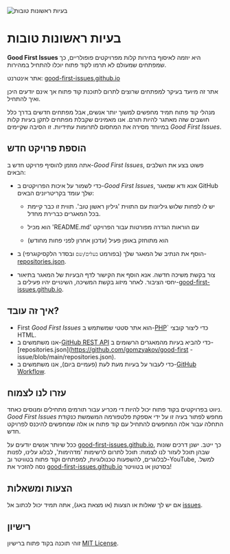 ![בעיות ראשונות טובות](./assets/github/social-preview.png)

# בעיות ראשונות טובות

**Good First Issues** היא יוזמה לאיסוף בחירות קלות מפרויקטים פופולריים, כך שמפתחים שמעולם לא תרמו לקוד פתוח יוכלו להתחיל במהירות.

אתר אינטרנט: [good-first-issues.github.io](https://good-first-issues.github.io)

אתר זה מיועד בעיקר למפתחים שרוצים לתרום לתוכנת קוד פתוח אך אינם יודעים היכן ואיך להתחיל.

מנהלי קוד פתוח תמיד מחפשים למשוך יותר אנשים, אבל מפתחים חדשים בדרך כלל חושבים שזה מאתגר להיות תורם. אנו מאמינים שקבלת מפתחים לתקן בעיות קלות במיוחד מסירה את המחסום לתרומות עתידיות. זו הסיבה שקיימים *Good First Issues*.

## הוספת פרויקט חדש

אתה מוזמן להוסיף פרויקט חדש ב-*Good First Issues*, פשוט בצע את השלבים הבאים:

- כדי לשמור על איכות הפרויקטים ב-*Good First Issues*, אנא ודא שמאגר GitHub שלך עומד בקריטריונים הבאים:

     - יש לו לפחות שלוש גיליונות עם התווית 'גיליון ראשון טוב'. תווית זו כבר קיימת בכל המאגרים כברירת מחדל.

     - הוא מכיל 'README.md' עם הוראות הגדרה מפורטות עבור הפרויקט

     - הוא מתוחזק באופן פעיל (עדכון אחרון לפני פחות מחודש)

- הוסף את הנתיב של המאגר שלך (בפורמט `בעלים/שם` ובסדר הלקסיקוגרפי) ב-[repositories.json](https://github.com/gomzyakov/good-first-issue/blob/main/repositories.json).

- צור בקשת משיכה חדשה. אנא הוסף את הקישור לדף הבעיות של המאגר בתיאור יחסי הציבור. לאחר מיזוג בקשת המשיכה, השינויים יהיו פעילים ב-[good-first-issues.github.io](https://good-first-issues.github.io).

## איך זה עובד?

- First *Good First Issues* הוא אתר סטטי שמשתמש ב-[PHP](https://www.php.net)` כדי ליצור קובצי HTML.
- אנו משתמשים ב-[GitHub REST API](https://docs.github.com/en/rest) כדי להביא בעיות מהמאגרים הרשומים ב-[repositories.json](https://github.com/gomzyakov/good-first -issue/blob/main/repositories.json).
- כדי לעבור על בעיות מעת לעת (פעמיים ביום), אנו משתמשים ב-[GitHub Workflow](https://docs.github.com/en/actions/using-workflows).

## עזרו לנו לצמוח

ניווט בפרויקטים בקוד פתוח יכול להיות די מכריע עבור תורמים מתחילים ומנוסים כאחד. *Good First Issues* מחפש לפתור בעיה זו על ידי אספקת פלטפורמה המשמשת כנקודת התחלה עבור אלה המחפשים להתחיל עם קוד פתוח או אלה שמחפשים להיכנס לפרויקט חדש.

ככל שיותר אנשים יודעים על [good-first-issues.github.io](https://good-first-issues.github.io), כך ייטב. ישנן דרכים שונות שבהן תוכל לעזור לנו לצמוח: תוכל לתרום לרשימות 'מדהימות', לבלוג עלינו, לפנות לבלוגרים, להשפעות טכנולוגיות, למפתחים וקוד פתוח בטוויטר וב-YouTube, למשל. נסה להזכיר את [good-first-issues.github.io](https://good-first-issues.github.io) בסרטון או בטוויטר!

## הצעות ומשאלות

אם יש לך שאלות או הצעות (או מצאת באג), אתה תמיד יכול לכתוב אל [issues](https://github.com/good-first-issues/good-first-issues.github.io/issues).

## רישיון

זוהי תוכנה בקוד פתוח ברישיון [MIT License](https://github.com/good-first-issues/good-first-issues.github.io/blob/main/LICENSE).